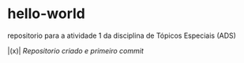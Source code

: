 # hello-world
repositorio para a atividade 1 da disciplina de Tópicos Especiais (ADS)

|(x)| *Repositorio criado e primeiro commit*
